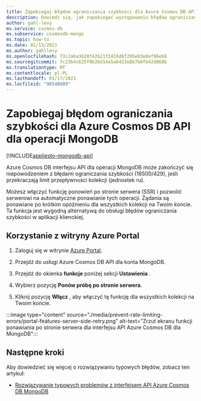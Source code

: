 ```yaml
---
title: Zapobiegaj błędom ograniczania szybkości dla Azure Cosmos DB API dla operacji MongoDB.
description: Dowiedz się, jak zapobiegać występowaniu błędów ograniczania przez interfejs API usługi Azure Cosmos DB dla operacji MongoDB przy użyciu funkcji SSR (ponowna próba po stronie serwera).
author: gahl-levy
ms.service: cosmos-db
ms.subservice: cosmosdb-mongo
ms.topic: how-to
ms.date: 01/13/2021
ms.author: gahllevy
ms.openlocfilehash: 73c2aba3028f42621f241bd8f295e83e0ef96e68
ms.sourcegitcommit: fc23b4c625f0b26d14a5a6433e8b7b6fb42d868b
ms.translationtype: MT
ms.contentlocale: pl-PL
ms.lasthandoff: 01/17/2021
ms.locfileid: "98540609"
---
```

# <a name="prevent-rate-limiting-errors-for-azure-cosmos-db-api-for-mongodb-operations"></a>Zapobiegaj błędom ograniczania szybkości dla Azure Cosmos DB API dla operacji MongoDB
[!INCLUDE[appliesto-mongodb-api](includes/appliesto-mongodb-api.md)]

Azure Cosmos DB interfejsu API dla operacji MongoDB może zakończyć się niepowodzeniem z błędami ograniczania szybkości (16500/429), jeśli przekraczają limit przepływności kolekcji (jednostek ru). 

Możesz włączyć funkcję ponowień po stronie serwera (SSR) i pozwolić serwerowi na automatyczne ponawianie tych operacji. Żądania są ponawiane po krótkim opóźnieniu dla wszystkich kolekcji na Twoim koncie. Ta funkcja jest wygodną alternatywą do obsługi błędów ograniczania szybkości w aplikacji klienckiej.


## <a name="use-the-azure-portal"></a>Korzystanie z witryny Azure Portal

1. Zaloguj się w witrynie [Azure Portal](https://portal.azure.com/).

1. Przejdź do usługi Azure Cosmos DB API dla konta MongoDB.

1. Przejdź do okienka **funkcje** poniżej sekcji **Ustawienia** .

1. Wybierz pozycję **Ponów próbę po stronie serwera**.

1. Kliknij pozycję **Włącz** , aby włączyć tę funkcję dla wszystkich kolekcji na Twoim koncie.

:::image type="content" source="./media/prevent-rate-limiting-errors/portal-features-server-side-retry.png" alt-text="Zrzut ekranu funkcji ponawiania po stronie serwera dla interfejsu API Azure Cosmos DB dla MongoDB":::


## <a name="next-steps"></a>Następne kroki

Aby dowiedzieć się więcej o rozwiązywaniu typowych błędów, zobacz ten artykuł:

* [Rozwiązywanie typowych problemów z interfejsem API Azure Cosmos DB MongoDB](mongodb-troubleshoot.md)
